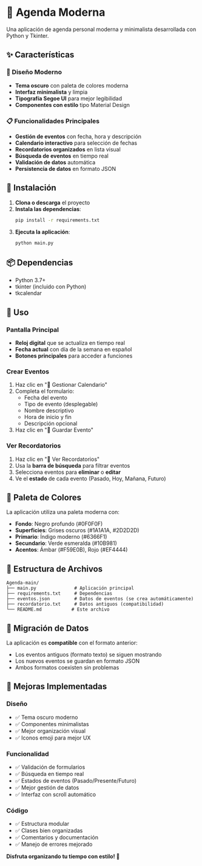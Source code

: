# 📅 Agenda Moderna

Una aplicación de agenda personal moderna y minimalista desarrollada con Python y Tkinter.

## ✨ Características

### 🎨 Diseño Moderno
- **Tema oscuro** con paleta de colores moderna
- **Interfaz minimalista** y limpia
- **Tipografía Segoe UI** para mejor legibilidad
- **Componentes con estilo** tipo Material Design

### 📋 Funcionalidades Principales
- **Gestión de eventos** con fecha, hora y descripción
- **Calendario interactivo** para selección de fechas
- **Recordatorios organizados** en lista visual
- **Búsqueda de eventos** en tiempo real
- **Validación de datos** automática
- **Persistencia de datos** en formato JSON


## 🚀 Instalación

1. **Clona o descarga** el proyecto
2. **Instala las dependencias**:
   ```bash
   pip install -r requirements.txt
   ```
3. **Ejecuta la aplicación**:
   ```bash
   python main.py
   ```

## 📦 Dependencias

- Python 3.7+
- tkinter (incluido con Python)
- tkcalendar

## 🎯 Uso

### Pantalla Principal
- **Reloj digital** que se actualiza en tiempo real
- **Fecha actual** con día de la semana en español
- **Botones principales** para acceder a funciones

### Crear Eventos
1. Haz clic en "📅 Gestionar Calendario"
2. Completa el formulario:
   - Fecha del evento
   - Tipo de evento (desplegable)
   - Nombre descriptivo
   - Hora de inicio y fin
   - Descripción opcional
3. Haz clic en "💾 Guardar Evento"

### Ver Recordatorios
1. Haz clic en "🔔 Ver Recordatorios"
2. Usa la **barra de búsqueda** para filtrar eventos
3. Selecciona eventos para **eliminar** o **editar**
4. Ve el **estado** de cada evento (Pasado, Hoy, Mañana, Futuro)

## 🎨 Paleta de Colores

La aplicación utiliza una paleta moderna con:
- **Fondo**: Negro profundo (#0F0F0F)
- **Superficies**: Grises oscuros (#1A1A1A, #2D2D2D)
- **Primario**: Índigo moderno (#6366F1)
- **Secundario**: Verde esmeralda (#10B981)
- **Acentos**: Ámbar (#F59E0B), Rojo (#EF4444)

## 📁 Estructura de Archivos

```
Agenda-main/
├── main.py              # Aplicación principal
├── requirements.txt     # Dependencias
├── eventos.json         # Datos de eventos (se crea automáticamente)
├── recordatorio.txt     # Datos antiguos (compatibilidad)
└── README.md           # Este archivo
```

## 🔄 Migración de Datos

La aplicación es **compatible** con el formato anterior:
- Los eventos antiguos (formato texto) se siguen mostrando
- Los nuevos eventos se guardan en formato JSON
- Ambos formatos coexisten sin problemas

## 🎉 Mejoras Implementadas

### Diseño
- ✅ Tema oscuro moderno
- ✅ Componentes minimalistas
- ✅ Mejor organización visual
- ✅ Iconos emoji para mejor UX

### Funcionalidad
- ✅ Validación de formularios
- ✅ Búsqueda en tiempo real
- ✅ Estados de eventos (Pasado/Presente/Futuro)
- ✅ Mejor gestión de datos
- ✅ Interfaz con scroll automático

### Código
- ✅ Estructura modular
- ✅ Clases bien organizadas
- ✅ Comentarios y documentación
- ✅ Manejo de errores mejorado


**Disfruta organizando tu tiempo con estilo! 🎯**
